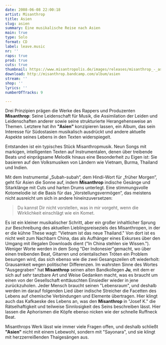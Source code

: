```yaml
---
date: 2008-06-08 22:00:18
artist: Misanthrop
title: Asien
slug: asien
summary: Eine musikalische Reise nach Asien
main: true
type: Solo
format: CD
label: leave.music
nr: ''
raps: true
prod: true
cuts: true
thumbnail: https://www.misantropolis.de/images/releases/misanthrop_-_asien.jpg
download: http://misanthrop.bandcamp.com/album/asien
stream: ''
shop: ''
lyrics: ''
numberOfTracks: 9

---
```


Drei Prinzipien prägen die Werke des Rappers und Produzenten **Misanthrop**: Seine Leidenschaft für Musik, die Assimilation der Leiden und Leidenschaften anderer sowie seine strukturierte Herangehensweise an Themen. Letztere hat ihn **"Asien"** konzipieren lassen, ein Album, das sein Interesse für Südostasien musikalisch ausdrückt und andere aktuelle Aspekte seines Lebens in den Texten widerspiegelt.

Entstanden ist ein typisches Stück Misanthropmusik. Neun Songs mit markigen, intelligenten Texten auf Instrumentalen, denen über treibende Beats und einprägsame Melodik hinaus eine Besonderheit zu Eigen ist: Sie basieren auf den Volksmusiken von Ländern wie Vietnam, Burma, Thailand und Indien.

Mit dem Instrumental „Subah-subah“, dem Hindi-Wort für „früher Morgen“, geht für Asien die Sonne auf, indem **Misanthrop** indische Gesänge und Sitarklänge mit Cuts und harten Drums unterlegt. Eine stimmungsvolle Kotomelodie ist die Basis für das „Vorstellungsvermögen“, das meistens nicht ausreicht um sich in andere hineinzuversetzen:

> Du kannst Dir nicht vorstellen, was in mir vorgeht, wenn die Wirklichkeit einschlägt wie ein Komet.


Es ist ein kleiner musikalischer Schritt, aber ein großer inhaltlicher Sprung zur Beschreibung des aktuellen Lieblingsreiseziels des Misanthropen, in der er die kühne These wagt: "Vietnam ist das neue Thailand." Von dort ist es nicht weit zum Nachbarn China, das als Aufhänger eines Exkurses über den Umgang mit illegalen Downloads dient ("In China stehlen sie Wissen."). Weniger Worte werden in dem Song "Der Indonesier"gemacht, wo über einen treibenden Beat, Gitarren und orientalischen Tröten ein Problem besungen wird, das sich ebenso wie die zwei Gesangszeilen oft wiederholt: Grausamkeit wegen politischer Differenzen.
Im wahrsten Sinne des Wortes "Ausgegraben" hat **Misanthrop** seinen alten Bandkollegen **Ju**, mit dem er sich auf sehr tanzbare Art und Weise Gedanken macht, was es braucht um einen von der Gesellschaft enttäuschten Einsiedler wieder in jene zurückzuholen. Jeder Mensch braucht seinen "Lebensraum", und deshalb werden im darauf folgenden Lied über indische Streicher die Facetten des Lebens auf chemische Verbindungen und Elemente übertragen. Hier klingt auch das Kafkaeske des Lebens an, was den **Misanthrop** in "Josef K." die Rätselhaftigkeit und teilweise Sinnlosigkeit des Seins beschreiben lässt. Hier lassen die Aphorismen die Köpfe ebenso nicken wie der schnelle Ruffneck Beat.

Misanthrops Werk lässt wie immer viele Fragen offen, und deshalb schließt **"Asien"** nicht mit einem Lebewohl, sondern mit "Sayonara", und sie klingt mit herzzerreißenden Thaigesängen aus.
